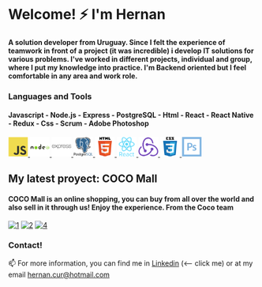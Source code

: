 <h1 align="left">Welcome! ⚡ I'm Hernan</h1>
<h4 align="left">A solution developer from Uruguay. Since I felt the experience of teamwork in front of a project (it was incredible) i develop IT solutions for various problems. I've worked in different projects, individual and group, where I put my knowledge into practice. I'm Backend oriented but I feel comfortable in any area and work role.</h4>


<h3 align="left">Languages and Tools</h3>
<h4 align="left"> Javascript - Node.js - Express - PostgreSQL - Html - React - React Native - Redux - Css - Scrum - Adobe Photoshop </h4>
<p align="left"> <a href="https://developer.mozilla.org/en-US/docs/Web/JavaScript" target="_blank"> <img src="https://raw.githubusercontent.com/devicons/devicon/master/icons/javascript/javascript-original.svg" alt="javascript" width="40" height="40"/> </a>  <a href="https://nodejs.org" target="_blank"> <img src="https://raw.githubusercontent.com/devicons/devicon/master/icons/nodejs/nodejs-original-wordmark.svg" alt="nodejs" width="40" height="40"/> </a> <a href="https://expressjs.com" target="_blank"> <img src="https://raw.githubusercontent.com/devicons/devicon/master/icons/express/express-original-wordmark.svg" alt="express" width="40" height="40"/> </a> <a href="https://www.postgresql.org" target="_blank"> <img src="https://raw.githubusercontent.com/devicons/devicon/master/icons/postgresql/postgresql-original-wordmark.svg" alt="postgresql" width="40" height="40"/> </a> <a href="https://www.w3.org/html/" target="_blank"> <img src="https://raw.githubusercontent.com/devicons/devicon/master/icons/html5/html5-original-wordmark.svg" alt="html5" width="40" height="40"/> </a> <a href="https://reactjs.org/" target="_blank"> <img src="https://raw.githubusercontent.com/devicons/devicon/master/icons/react/react-original-wordmark.svg" alt="react" width="40" height="40"/> </a> <a href="https://redux.js.org" target="_blank"> <img src="https://raw.githubusercontent.com/devicons/devicon/master/icons/redux/redux-original.svg" alt="redux" width="40" height="40"/> </a> <a href="https://www.w3schools.com/css/" target="_blank"> <img src="https://raw.githubusercontent.com/devicons/devicon/master/icons/css3/css3-original-wordmark.svg" alt="css3" width="40" height="40"/> </a> <a href="https://www.photoshop.com/en" target="_blank"> <img src="https://raw.githubusercontent.com/devicons/devicon/master/icons/photoshop/photoshop-line.svg" alt="photoshop" width="40" height="40"/> </a> </p>


<h2 align="left">My latest proyect: COCO Mall</h2>
<h4 align="left">COCO Mall is an online shopping, you can buy from all over the world and also sell in it through us! Enjoy the experience. From the Coco team</h4>

<a href="https://coco-mall.vercel.app"><img src="https://i.ibb.co/hdmZ0mR/1.png" alt="1" border="0" ></a> 
<a href="https://coco-mall.vercel.app"><img src="https://i.ibb.co/2yLpYh3/2.png" alt="2" border="0" ></a>
<a href="https://coco-mall.vercel.app"><img src="https://i.ibb.co/QdS75yq/4.png" alt="4" border="0"></a>

<h3 align="left">Contact!</h3>
📫 For more information, you can find me in <a href="https://www.linkedin.com/in/hernan-garcia-fullstack/" target="_blank">Linkedin</a> (<-- click me) or at my email <a href="https://www.hotmail.com" target="_blank">hernan.cur@hotmail.com</a>
